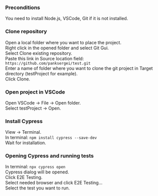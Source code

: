 ### Preconditions
You need to install Node.js, VSCode, Git if it is not installed. <br>
### Clone repository
Open a local folder where you want to place the project.  <br>
Right click in the opened folder and select Git Gui.  <br>
Select Clone existing repository. <br>
Paste this link in Source location field: ```https://github.com/panksergei/test.git```  <br>
Enter a name of folder where you want to clone the git project in Target directory (testProject for example). <br>
Click Clone. <br>
### Open project in VSCode
Open VSCode -> File -> Open folder. <br>
Select testProject -> Open. <br>
### Install Cypress
View -> Terminal. <br>
In terminal: ```npm install cypress --save-dev``` <br>
Wait for installation. <br>
### Opening Cypress and running tests
In terminal: ```npx cypress open``` <br>
Cypress dialog will be opened. <br>
Click E2E Testing. <br>
Select needed browser and click E2E Testing...<br>
Select the test you want to run.
